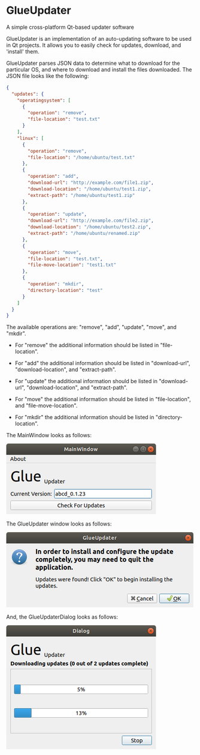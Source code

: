 # GlueUpdater
A simple cross-platform Qt-based updater software

GlueUpdater is an implementation of an auto-updating software to be used in Qt projects. It allows you to easily check for updates, download, and 'install' them. 

GlueUpdater parses JSON data to determine what to download for the particular OS, and where to download and install the files downloaded. The JSON file looks like the following:

```json
{
  "updates": {
    "operatingsystem": [
      {
        "operation": "remove",
        "file-location": "test.txt"
      }
    ],
    "linux": [
      {
        "operation": "remove",
        "file-location": "/home/ubuntu/test.txt"
      },
      {
        "operation": "add",
        "download-url": "http://example.com/file1.zip",
        "download-location": "/home/ubuntu/test1.zip",
        "extract-path": "/home/ubuntu/test1.zip"
      },
      {
        "operation": "update",
        "download-url": "http://example.com/file2.zip",
        "download-location": "/home/ubuntu/test2.zip",
        "extract-path": "/home/ubuntu/renamed.zip"
      },
      {
        "operation": "move",
        "file-location": "test.txt",
        "file-move-location": "test1.txt"
      },
      {
        "operation": "mkdir",
        "directory-location": "test"
      }
    ]
  }
}
```

The available operations are: "remove", "add", "update", "move", and "mkdir".

  - For "remove" the additional information should be listed in "file-location".

  - For "add" the additional information should be listed in "download-url", "download-location", and "extract-path".

  - For "update" the additional information should be listed in "download-url", "download-location", and "extract-path".

  - For "move" the additional information should be listed in "file-location", and "file-move-location".

  - For "mkdir" the additional information should be listed in "directory-location".

The MainWindow looks as follows:

![MainWindow](https://raw.githubusercontent.com/sanusbaum/GlueUpdater/master/screenshots/MainWindow.png)

The GlueUpdater window looks as follows:

![GlueUpdater](https://raw.githubusercontent.com/sanusbaum/GlueUpdater/master/screenshots/GlueUpdater.png)

And, the GlueUpdaterDialog looks as follows:

![GlueUpdaterDialog](https://raw.githubusercontent.com/sanusbaum/GlueUpdater/master/screenshots/GlueUpdaterDialog.png)
